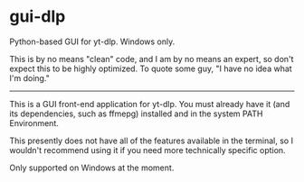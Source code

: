 # gui-dlp
Python-based GUI for yt-dlp. Windows only.

This is by no means "clean" code, and I am by no means an expert, 
so don't expect this to be highly optimized. 
To quote some guy, "I have no idea what I'm doing." 

------------------------------------------------------------------

This is a GUI front-end application for yt-dlp. You must already 
have it (and its dependencies, such as ffmepg) installed and in 
the system PATH Environment.

This presently does not have all of the features available in the 
terminal, so I wouldn't recommend using it if you need more 
technically specific option.

Only supported on Windows at the moment.
